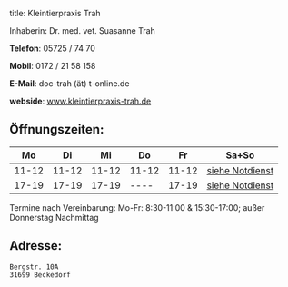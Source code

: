 title: Kleintierpraxis Trah

Inhaberin: Dr. med. vet. Suasanne Trah

**Telefon**:   05725 / 74 70

**Mobil**: 0172 / 21 58 158

**E-Mail**: doc-trah (ät) t-online.de

**webside**: www.kleintierpraxis-trah.de


Öffnungszeiten:
---------------

|  Mo   |  Di   |  Mi   |  Do   |  Fr   |           Sa+So                      |
| ----- | ----- | ----- | ----- | ----- | ------------------------------------ |
| 11-12 | 11-12 | 11-12 | 11-12 | 11-12 | [siehe Notdienst](../notdienst.html) |
| 17-19 | 17-19 | 17-19 | ----  | 17-19 | [siehe Notdienst](../notdienst.html) |

Termine nach Vereinbarung:
Mo-Fr: 8:30-11:00 & 15:30-17:00; außer Donnerstag Nachmittag

Adresse:
---------

    Bergstr. 10A
    31699 Beckedorf


